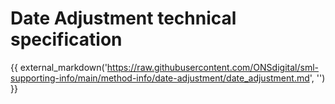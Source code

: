 # Date Adjustment technical specification 

{{ external_markdown('https://raw.githubusercontent.com/ONSdigital/sml-supporting-info/main/method-info/date-adjustment/date_adjustment.md', '') }}